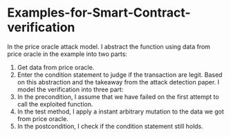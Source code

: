 # Examples-for-Smart-Contract-verification
In the price oracle attack model. I abstract the function using data from price oracle in the example into two parts: 
1. Get data from price oracle.
2. Enter the condition statement to judge if the transaction are legit.
Based on this abstraction and the takeaway from the attack detection paper. I model the verification into three part:
1. In the precondition, I assume that we have failed on the first attempt to call the exploited function.
2. In the test method, I apply a instant arbitrary mutation to the data we got from price oracle.
3. In the postcondition, I check if the condition statement still holds.
